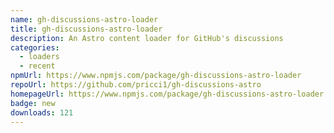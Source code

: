 ```yaml
---
name: gh-discussions-astro-loader
title: gh-discussions-astro-loader
description: An Astro content loader for GitHub's discussions
categories:
  - loaders
  - recent
npmUrl: https://www.npmjs.com/package/gh-discussions-astro-loader
repoUrl: https://github.com/pricci1/gh-discussions-astro
homepageUrl: https://www.npmjs.com/package/gh-discussions-astro-loader
badge: new
downloads: 121
---
```


